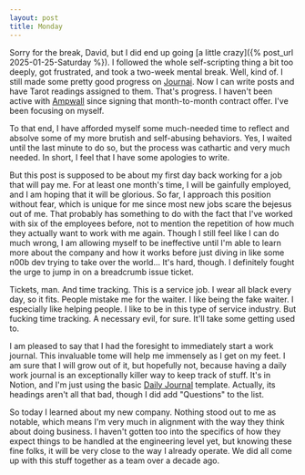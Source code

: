 ```yaml
---
layout: post
title: Monday
---
```


Sorry for the break, David, but I did end up going [a little crazy]({% post_url 2025-01-25-Saturday %}). I followed the whole self-scripting thing a bit too deeply, got frustrated, and took a two-week mental break. Well, kind of. I still made some pretty good progress on [Journai](https://github.com/meowsus/journai). Now I can write posts and have Tarot readings assigned to them. That's progress. I haven't been active with [Ampwall](https://ampwall.com) since signing that month-to-month contract offer. I've been focusing on myself.

To that end, I have afforded myself some much-needed time to reflect and absolve some of my more brutish and self-abusing behaviors. Yes, I waited until the last minute to do so, but the process was cathartic and very much needed. In short, I feel that I have some apologies to write.

But this post is supposed to be about my first day back working for a job that will pay me. For at least one month's time, I will be gainfully employed, and I am hoping that it will be glorious. So far, I approach this position without fear, which is unique for me since most new jobs scare the bejesus out of me. That probably has something to do with the fact that I've worked with six of the employees before, not to mention the repetition of how much they actually want to work with me again. Though I still feel like I can do much wrong, I am allowing myself to be ineffective until I'm able to learn more about the company and how it works before just diving in like some n00b dev trying to take over the world... It's hard, though. I definitely fought the urge to jump in on a breadcrumb issue ticket.

Tickets, man. And time tracking. This is a service job. I wear all black every day, so it fits. People mistake me for the waiter. I like being the fake waiter. I especially like helping people. I like to be in this type of service industry. But fucking time tracking. A necessary evil, for sure. It'll take some getting used to.

I am pleased to say that I had the foresight to immediately start a work journal. This invaluable tome will help me immensely as I get on my feet. I am sure that I will grow out of it, but hopefully not, because having a daily work journal is an exceptionally killer way to keep track of stuff. It's in Notion, and I'm just using the basic [Daily Journal](https://www.notion.com/templates/notion-simple-journal) template. Actually, its headings aren't all that bad, though I did add "Questions" to the list.

So today I learned about my new company. Nothing stood out to me as notable, which means I'm very much in alignment with the way they think about doing business. I haven't gotten too into the specifics of how they expect things to be handled at the engineering level yet, but knowing these fine folks, it will be very close to the way I already operate. We did all come up with this stuff together as a team over a decade ago.

